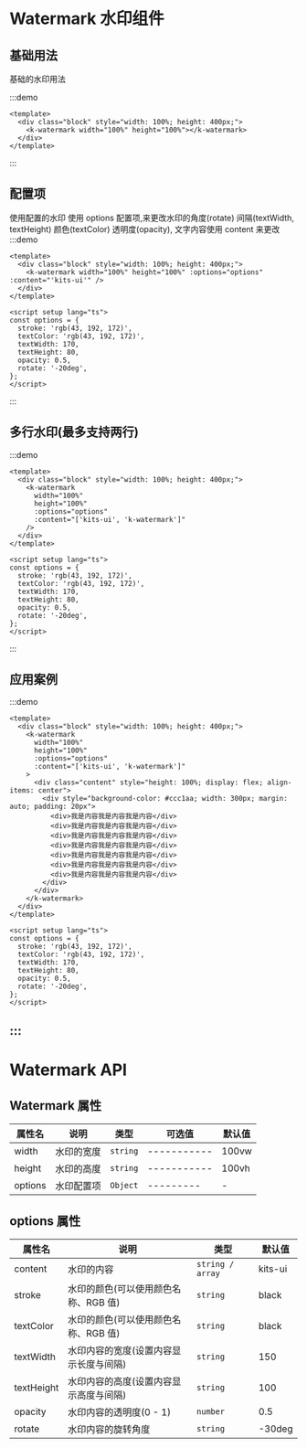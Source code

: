 # Watermark 水印组件

## 基础用法

基础的水印用法

:::demo

```vue
<template>
  <div class="block" style="width: 100%; height: 400px;">
    <k-watermark width="100%" height="100%"></k-watermark>
  </div>
</template>
```

:::

## 配置项

使用配置的水印
使用 options 配置项,来更改水印的角度(rotate) 间隔(textWidth, textHeight) 颜色(textColor) 透明度(opacity),
文字内容使用 content 来更改
:::demo

```vue
<template>
  <div class="block" style="width: 100%; height: 400px;">
    <k-watermark width="100%" height="100%" :options="options" :content="'kits-ui'" />
  </div>
</template>

<script setup lang="ts">
const options = {
  stroke: 'rgb(43, 192, 172)',
  textColor: 'rgb(43, 192, 172)',
  textWidth: 170,
  textHeight: 80,
  opacity: 0.5,
  rotate: '-20deg',
};
</script>
```

:::

## 多行水印(最多支持两行)

:::demo

```vue
<template>
  <div class="block" style="width: 100%; height: 400px;">
    <k-watermark
      width="100%"
      height="100%"
      :options="options"
      :content="['kits-ui', 'k-watermark']"
    />
  </div>
</template>

<script setup lang="ts">
const options = {
  stroke: 'rgb(43, 192, 172)',
  textColor: 'rgb(43, 192, 172)',
  textWidth: 170,
  textHeight: 80,
  opacity: 0.5,
  rotate: '-20deg',
};
</script>
```

:::

## 应用案例

:::demo

```vue
<template>
  <div class="block" style="width: 100%; height: 400px;">
    <k-watermark
      width="100%"
      height="100%"
      :options="options"
      :content="['kits-ui', 'k-watermark']"
    >
      <div class="content" style="height: 100%; display: flex; align-items: center">
        <div style="background-color: #ccc1aa; width: 300px; margin: auto; padding: 20px">
          <div>我是内容我是内容我是内容</div>
          <div>我是内容我是内容我是内容</div>
          <div>我是内容我是内容我是内容</div>
          <div>我是内容我是内容我是内容</div>
          <div>我是内容我是内容我是内容</div>
          <div>我是内容我是内容我是内容</div>
          <div>我是内容我是内容我是内容</div>
        </div>
      </div>
    </k-watermark>
  </div>
</template>

<script setup lang="ts">
const options = {
  stroke: 'rgb(43, 192, 172)',
  textColor: 'rgb(43, 192, 172)',
  textWidth: 170,
  textHeight: 80,
  opacity: 0.5,
  rotate: '-20deg',
};
</script>
```

## :::

# Watermark API

## Watermark 属性

| 属性名  | 说明       | 类型     | 可选值      | 默认值 |
| ------- | ---------- | -------- | ----------- | ------ |
| width   | 水印的宽度 | `string` | ----------- | 100vw  |
| height  | 水印的高度 | `string` | ----------- | 100vh  |
| options | 水印配置项 | `Object` | ---------   | -      |

## options 属性

| 属性名     | 说明                                   | 类型             | 默认值  |
| ---------- | -------------------------------------- | ---------------- | ------- |
| content    | 水印的内容                             | `string / array` | kits-ui |
| stroke     | 水印的颜色(可以使用颜色名称、RGB 值)   | `string`         | black   |
| textColor  | 水印的颜色(可以使用颜色名称、RGB 值)   | `string`         | black   |
| textWidth  | 水印内容的宽度(设置内容显示长度与间隔) | `string`         | 150     |
| textHeight | 水印内容的高度(设置内容显示高度与间隔) | `string`         | 100     |
| opacity    | 水印内容的透明度(0 - 1)                | `number`         | 0.5     |
| rotate     | 水印内容的旋转角度                     | `string`         | -30deg  |
